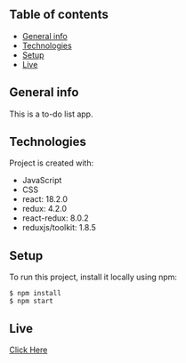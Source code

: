 ## Table of contents
- [General info](#general-info)
- [Technologies](#technologies)
- [Setup](#setup)
- [Live](#live)

## General info
This is a to-do list app.
	
## Technologies
Project is created with:
* JavaScript
* CSS
* react: 18.2.0
* redux: 4.2.0
* react-redux: 8.0.2
* reduxjs/toolkit: 1.8.5

	
## Setup
To run this project, install it locally using npm:

```
$ npm install
$ npm start
```

## Live
[Click Here](https://hamzasahin-todolist.netlify.app/)
